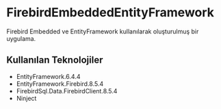 # FirebirdEmbeddedEntityFramework
Firebird Embedded ve EntityFramework kullanılarak oluşturulmuş bir uygulama.
## Kullanılan Teknolojiler
- EntityFramework.6.4.4
- EntityFramework.Firebird.8.5.4
- FirebirdSql.Data.FirebirdClient.8.5.4
- Ninject
